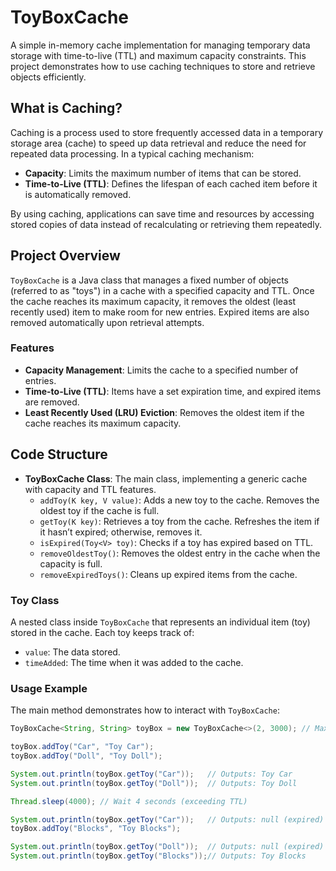 # ToyBoxCache

A simple in-memory cache implementation for managing temporary data storage with time-to-live (TTL) and maximum capacity constraints. This project demonstrates how to use caching techniques to store and retrieve objects efficiently.

## What is Caching?

Caching is a process used to store frequently accessed data in a temporary storage area (cache) to speed up data retrieval and reduce the need for repeated data processing. In a typical caching mechanism:
- **Capacity**: Limits the maximum number of items that can be stored.
- **Time-to-Live (TTL)**: Defines the lifespan of each cached item before it is automatically removed.
  
By using caching, applications can save time and resources by accessing stored copies of data instead of recalculating or retrieving them repeatedly.

## Project Overview

`ToyBoxCache` is a Java class that manages a fixed number of objects (referred to as "toys") in a cache with a specified capacity and TTL. Once the cache reaches its maximum capacity, it removes the oldest (least recently used) item to make room for new entries. Expired items are also removed automatically upon retrieval attempts.

### Features

- **Capacity Management**: Limits the cache to a specified number of entries.
- **Time-to-Live (TTL)**: Items have a set expiration time, and expired items are removed.
- **Least Recently Used (LRU) Eviction**: Removes the oldest item if the cache reaches its maximum capacity.

## Code Structure

- **ToyBoxCache Class**: The main class, implementing a generic cache with capacity and TTL features.
  - `addToy(K key, V value)`: Adds a new toy to the cache. Removes the oldest toy if the cache is full.
  - `getToy(K key)`: Retrieves a toy from the cache. Refreshes the item if it hasn’t expired; otherwise, removes it.
  - `isExpired(Toy<V> toy)`: Checks if a toy has expired based on TTL.
  - `removeOldestToy()`: Removes the oldest entry in the cache when the capacity is full.
  - `removeExpiredToys()`: Cleans up expired items from the cache.

### Toy Class
A nested class inside `ToyBoxCache` that represents an individual item (toy) stored in the cache. Each toy keeps track of:
- `value`: The data stored.
- `timeAdded`: The time when it was added to the cache.

### Usage Example

The main method demonstrates how to interact with `ToyBoxCache`:

```java
ToyBoxCache<String, String> toyBox = new ToyBoxCache<>(2, 3000); // Max 2 items, 3-second TTL

toyBox.addToy("Car", "Toy Car");
toyBox.addToy("Doll", "Toy Doll");

System.out.println(toyBox.getToy("Car"));   // Outputs: Toy Car
System.out.println(toyBox.getToy("Doll"));  // Outputs: Toy Doll

Thread.sleep(4000); // Wait 4 seconds (exceeding TTL)

System.out.println(toyBox.getToy("Car"));   // Outputs: null (expired)
toyBox.addToy("Blocks", "Toy Blocks");

System.out.println(toyBox.getToy("Doll"));  // Outputs: null (expired)
System.out.println(toyBox.getToy("Blocks"));// Outputs: Toy Blocks
